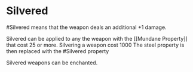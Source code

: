 # Silvered
#Silvered means that the weapon deals an additional +1 damage. 

Silvered can be applied to any the weapon with the [[Mundane Property]] that cost 25 or more.
	Silvering a weapon cost 1000
	The steel property is then replaced with the #Silvered property

Silvered weapons can be enchanted.